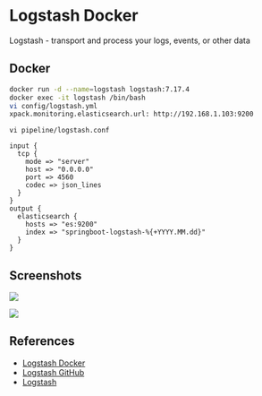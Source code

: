 # Logstash Docker

Logstash - transport and process your logs, events, or other data

## Docker
```sh
docker run -d --name=logstash logstash:7.17.4
docker exec -it logstash /bin/bash
vi config/logstash.yml
xpack.monitoring.elasticsearch.url: http://192.168.1.103:9200
```
`vi pipeline/logstash.conf`
```
input {
  tcp {
    mode => "server"
    host => "0.0.0.0"
    port => 4560
    codec => json_lines
  }
}
output {
  elasticsearch {
    hosts => "es:9200"
    index => "springboot-logstash-%{+YYYY.MM.dd}"
  }
}
```

## Screenshots
![](https://static-www.elastic.co/v3/assets/bltefdd0b53724fa2ce/bltb5aad3a600b5091a/5ca6b1b3e2c6d6592e0b14da/screenshot-arcsight-network.jpg)

![](https://static-www.elastic.co/v3/assets/bltefdd0b53724fa2ce/bltf4648d9066ddf5da/5d27824e8d27ea11c3824290/diagram-logstash.svg)

## References
- [Logstash Docker](https://hub.docker.com/_/logstash)
- [Logstash GitHub](https://github.com/elastic/logstash)
- [Logstash](https://www.elastic.co/cn/logstash/)